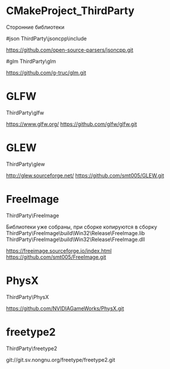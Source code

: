 # CMakeProject_ThirdParty
Сторонние библиотеки

#json
ThirdParty\jsoncpp\include

https://github.com/open-source-parsers/jsoncpp.git

#glm
ThirdParty\glm

https://github.com/g-truc/glm.git

# GLFW
ThirdParty\glfw

https://www.glfw.org/
https://github.com/glfw/glfw.git


# GLEW
ThirdParty\glew

http://glew.sourceforge.net/
https://github.com/smt005/GLEW.git

# FreeImage
ThirdParty\FreeImage

Библиотеки уже собраны, при сборке копируются в сборку
	ThirdParty\FreeImage\build\Win32\Release\FreeImage.lib
	ThirdParty\FreeImage\build\Win32\Release\FreeImage.dll

https://freeimage.sourceforge.io/index.html
https://github.com/smt005/FreeImage.git

# PhysX
ThirdParty\PhysX

https://github.com/NVIDIAGameWorks/PhysX.git


# freetype2
ThirdParty\freetype2

git://git.sv.nongnu.org/freetype/freetype2.git